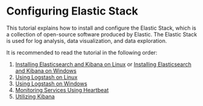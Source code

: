 # Configuring Elastic Stack

This tutorial explains how to install and configure the Elastic Stack, which is a collection of open-source software produced by Elastic. The Elastic Stack is used for log analysis, data visualization, and data exploration.

It is recommended to read the tutorial in the following order:

1. [Installing Elasticsearch and Kibana on Linux](./installing-elasticsearch-and-kibana-in-linux.md) or [Installing Elasticsearch and Kibana on Windows](./installing-elasticsearch-and-kibana-in-windows.md)
2. [Using Logstash on Linux](./using-logstash-in-linux.md)
3. [Using Logstash on Windows](./using-logstash-in-windows.md)
4. [Monitoring Services Using Heartbeat](./monitoring-service-with-heartbeat.md)
5. [Utilizing Kibana](./using-kibana.md)
